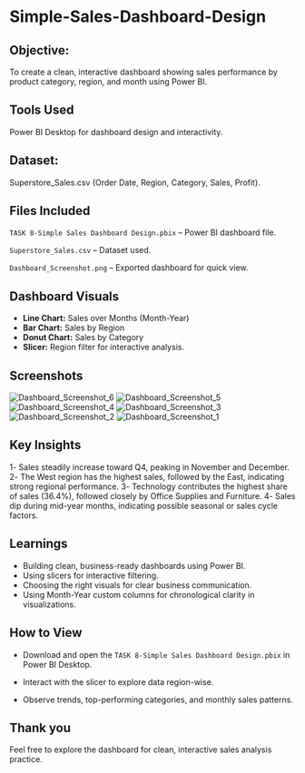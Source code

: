 # Simple-Sales-Dashboard-Design

## Objective:

To create a clean, interactive dashboard showing sales performance by product category, region, and month using Power BI.

## Tools Used

Power BI Desktop for dashboard design and interactivity.

## Dataset: 

Superstore_Sales.csv (Order Date, Region, Category, Sales, Profit).

## Files Included

`TASK 8-Simple Sales Dashboard Design.pbix` – Power BI dashboard file.

`Superstore_Sales.csv` – Dataset used.

`Dashboard_Screenshot.png` – Exported dashboard for quick view.

## Dashboard Visuals

- **Line Chart:** Sales over Months (Month-Year)
- **Bar Chart:** Sales by Region
- **Donut Chart:** Sales by Category
- **Slicer:** Region filter for interactive analysis.

## Screenshots
![Dashboard_Screenshot_6](https://github.com/user-attachments/assets/92cf0be0-1586-4090-b7b0-350c8a80c2ab)
![Dashboard_Screenshot_5](https://github.com/user-attachments/assets/b79e772e-ea38-42b7-aeab-a0f2e167e71a)
![Dashboard_Screenshot_4](https://github.com/user-attachments/assets/c685216d-297b-452b-bc16-668ba83e8b13)
![Dashboard_Screenshot_3](https://github.com/user-attachments/assets/f01baa38-25c3-4e3b-bfd3-ef7e1baf522b)
![Dashboard_Screenshot_2](https://github.com/user-attachments/assets/c7dbb9e2-ade9-4e8e-9545-0a946ceeabe8)
![Dashboard_Screenshot_1](https://github.com/user-attachments/assets/d7db1f57-c204-4046-b0a1-2d5a4d46cead)


## Key Insights

1️- Sales steadily increase toward Q4, peaking in November and December.
2️- The West region has the highest sales, followed by the East, indicating strong regional performance.
3️- Technology contributes the highest share of sales (36.4%), followed closely by Office Supplies and Furniture.
4️- Sales dip during mid-year months, indicating possible seasonal or sales cycle factors.

## Learnings

- Building clean, business-ready dashboards using Power BI.
- Using slicers for interactive filtering.
- Choosing the right visuals for clear business communication.
- Using Month-Year custom columns for chronological clarity in visualizations.

 ## How to View
 
- Download and open the `TASK 8-Simple Sales Dashboard Design.pbix` in Power BI Desktop.

- Interact with the slicer to explore data region-wise.

- Observe trends, top-performing categories, and monthly sales patterns.

 ## Thank you
Feel free to explore the dashboard for clean, interactive sales analysis practice.
